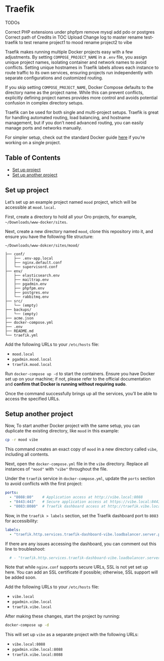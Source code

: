 # Traefik

TODOs

Correct PHP extensions under phpfpm remove mysql add pdo or postgres
Correct path of Credits in TOC
Upload Change log to master
rename test-traefik to test
rename project1 to mood
rename project2 to vibe




Traefik makes running multiple Docker projects easy with a few adjustments. By setting `COMPOSE_PROJECT_NAME` in a `.env` file, you assign unique project names, isolating container and network names to avoid conflicts. Setting unique hostnames in Traefik labels allows each instance to route traffic to its own services, ensuring projects run independently with separate configurations and customized routing.

If you skip setting `COMPOSE_PROJECT_NAME`, Docker Compose defaults to the directory name as the project name. While this can prevent conflicts, explicitly defining project names provides more control and avoids potential confusion in complex directory setups.

Traefik can be used for both single and multi-project setups. Traefik is great for handling automated routing, load balancing, and hostname management, but if you don’t need advanced routing, you can easily manage ports and networks manually. 

For simpler setup, check out the standard Docker guide [here](./standard-setup) if you’re working on a single project.


## Table of Contents

- [Set up project](#set-up-project)
- [Set up another project](#set-up-another-project)

## Set up project

Let’s set up an example project named `mood` project, which will be accessible at `mood.local`.

First, create a directory to hold all your Oro projects, for example, `~/Downloads/www-docker/sites`.

Next, create a new directory named `mood`, clone this repository into it, and ensure you have the following file structure:

```
~/Downloads/www-dokcer/sites/mood/

├── conf/
│   ├── .env-app.local
│   ├── nginx.default.conf
│   └── supervisord.conf
├── env/
│   ├── elasticsearch.env
│   ├── mailtrap.env
│   ├── pgadmin.env
│   ├── phpfpm.env
│   ├── postgres.env
│   └── rabbitmq.env
├── src/
│   └── (empty)
├── backups/
│   └── (empty)
├── acme.json
├── docker-compose.yml
├── .env
├── README.md
└── traefik.yml
```

Add the following URLs to your `/etc/hosts` file:

- `mood.local`
- `pgadmin.mood.local`
- `traefik.mood.local`

Run `docker-compose up -d` to start the containers. Ensure you have Docker set up on your machine; if not, please refer to the official documentation and **confirm that Docker is running without requiring sudo**.

Once the command successfully brings up all the services, you’ll be able to access the specified URLs.

## Setup another project

Now, To start another Docker project with the same setup, you can duplicate the existing directory, like `mood` in this example:

```bash
cp -r mood vibe
```

This command creates an exact copy of `mood` in a new directory called `vibe`, including all contents.

Next, open the `docker-compose.yml` file in the `vibe` directory. Replace all instances of `"mood"` with `"vibe"` throughout the file.

Under the `traefik` service in `docker-compose.yml`, update the `ports` section to avoid conflicts with the first project:

```yaml
ports:
  - "8088:80"    # Application access at http://vibe.local:8088
  - "8443:443"   # Secure application access at https://vibe.local:8443
  - "8083:8080"  # Traefik dashboard access at http://traefik.vibe.local:8083
```

Now, in the `traefik > labels` section, set the Traefik dashboard port to `8083` for accessibility:

```yaml
labels:
  - "traefik.http.services.traefik-dashboard-vibe.loadbalancer.server.port=8083"
```

If there are any issues accessing the dashboard, you can comment out this line to troubleshoot:

```yaml
  # - "traefik.http.services.traefik-dashboard-vibe.loadbalancer.server.port=8083"
```

Note that while `nginx.conf` supports secure URLs, SSL is not yet set up here. You can add an SSL certificate if possible; otherwise, SSL support will be added soon.

Add the following URLs to your `/etc/hosts` file:

- `vibe.local`
- `pgadmin.vibe.local`
- `traefik.vibe.local`

After making these changes, start the project by running:

```bash
docker-compose up -d
```

This will set up `vibe` as a separate project with the following URLs:

- `vibe.local:8088`
- `pgadmin.vibe.local:8088`
- `traefik.vibe.local:8088`


